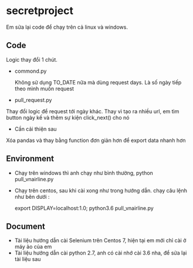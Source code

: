 # secretproject

Em sửa lại code để chạy trên cả linux và windows.

## Code
Logic thay đổi 1 chút.
- commond.py

  Không sử dụng TO_DATE nữa mà dùng request days. Là số ngày tiếp theo mình muốn request
  
 - pull_request.py

  Thay đổi logic để request tới ngày khác. Thay vì tạo ra nhiều url, em tìm button ngày kế và thêm sự kiện click_next() cho nó
  
 - Cần cải thiện sau

  Xóa pandas và thay bằng function đơn giản hơn để export data nhanh hơn

## Environment
- Chạy trên windows thì anh chạy như bình thường, python pull_vnairline.py
- Chạy trên centos, sau khi cài xong như trong hướng dẫn. chạy câu lệnh như bên dưới : 
  
  export DISPLAY=localhost:1.0; python3.6 pull_vnairline.py

## Document
- Tài liệu hướng dẫn cài Selenium trên Centos 7, hiện tại em mới chỉ cài ở máy ảo của em
- Tài liệu hướng dẫn cài python 2.7, anh có cài nhớ cài 3.6 nha, để sửa lại tài liệu sau
